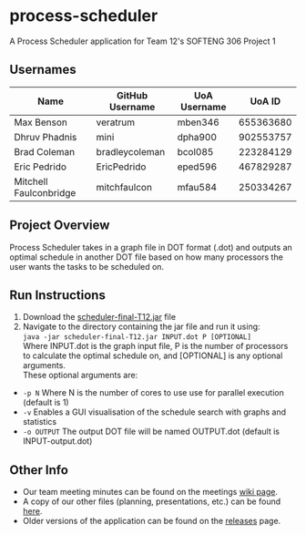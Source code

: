 # process-scheduler
A Process Scheduler application for Team 12's SOFTENG 306 Project 1

## Usernames
| Name | GitHub Username  | UoA Username | UoA ID |
| ---- | ---------------- | ------------ | ------ |
| Max Benson | veratrum | mben346 | 655363680 |
| Dhruv Phadnis | mini | dpha900 | 902553757 |
| Brad Coleman | bradleycoleman | bcol085 | 223284129 |
| Eric Pedrido | EricPedrido | eped596 | 467829287 |
| Mitchell Faulconbridge | mitchfaulcon | mfau584 | 250334267 |

## Project Overview
Process Scheduler takes in a graph file in DOT format (.dot) and outputs an optimal schedule in another DOT file based on how many processors the user wants the tasks to be scheduled on.

## Run Instructions
1. Download the [scheduler-final-T12.jar](https://github.com/mitchfaulcon/process-scheduler/releases/download/FINAL/scheduler-final-T12.jar) file  
2. Navigate to the directory containing the jar file and run it using:  
`java -jar scheduler-final-T12.jar INPUT.dot P [OPTIONAL]`  
Where INPUT.dot is the graph input file, P is the number of processors to calculate the optimal schedule on, and \[OPTIONAL] is any optional arguments.  
These optional arguments are:  
* `-p N` Where N is the number of cores to use use for parallel execution (default is 1)  
* `-v` Enables a GUI visualisation of the schedule search with graphs and statistics  
* `-o OUTPUT` The output DOT file will be named OUTPUT.dot (default is INPUT-output.dot)

## Other Info
* Our team meeting minutes can be found on the meetings [wiki page](https://github.com/mitchfaulcon/process-scheduler/wiki/Meetings).  
* A copy of our other files (planning, presentations, etc.) can be found [here](https://drive.google.com/drive/folders/13yAeFWhUZUvv9ybfBkAa7boKlnE2WNVv?usp=sharing).  
* Older versions of the application can be found on the [releases](https://github.com/mitchfaulcon/process-scheduler/releases) page.
